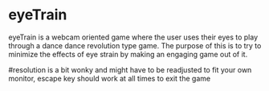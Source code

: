# eyeTrain
eyeTrain is a webcam oriented game where the user uses their eyes to play through a dance dance revolution type game. The purpose of this is to try to minimize the effects of eye strain by making an engaging game out of it.

#resolution is a bit wonky and might have to be readjusted to fit your own monitor, escape key should work at all times to exit the game
